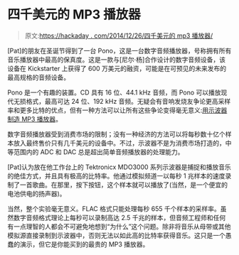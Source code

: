 # 四千美元的 MP3 播放器

> 原文:[https://hackaday . com/2014/12/26/四千美元的 mp3 播放器/](https://hackaday.com/2014/12/26/the-four-thousand-dollar-mp3-player/)

[Pat]的朋友在圣诞节得到了一台 Pono，这是一台数字音频播放器，号称拥有所有音乐播放器中最高的保真度。这是一款与[尼尔·杨]合作设计的数字音频设备，该设备在 Kickstarter 上获得了 600 万美元的融资，可能是在可预见的未来发布的最高规格的音频设备。

Pono 是一个有趣的装置。CD 具有 16 位、44.1 kHz 音频，而 Pono 可以播放现代无损格式，最高可达 24 位、192 kHz 音频。无疑会有音响发烧友争论更高采样率和更多比特的优点，但有一种方法可以让所有这些争论变得毫无意义:[用示波器制造 MP3 播放器](http://www.whiskeytangohotel.com/2014/12/tektronix-mdo3000-as-mp3-player.html)。

数字音频播放器受到消费市场的限制；没有一种经济的方法可以将每秒数十亿个样本放入最终售价只有几千美元的设备中。不过，示波器不是为消费市场打造的，中等范围内的 ADC 和 DAC 总是超出简单音频播放器的处理能力。

[Pat]认为放在他工作台上的 Tektronicx MDO3000 系列示波器是捕捉和播放音乐的绝佳方式，并且具有极高的比特率。他通过模拟频道一以每秒 1 兆样本的速度录制了一首歌曲。在那里，按下按钮，这个样本就可以播放了(当然，是一个便宜的电池供电的扬声器)。

当然，整个实验毫无意义。FLAC 格式只能处理每秒 655 千个样本的采样率。虽然数字音频格式理论上每秒可以录制高达 2.5 千兆的样本，但音频工程师和任何有一点理智的人都会不可避免地想到“为什么”这个问题。除非将音乐从母带或其他模拟源直接录制到示波器中，否则无法以如此高的比特率获得音乐。这只是一个愚蠢的演示，但它是你能买到的最贵的 MP3 播放器。